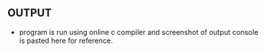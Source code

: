 ## OUTPUT
* program is run using online c compiler and screenshot of output console is pasted here for reference.
